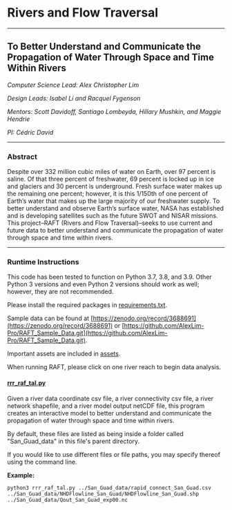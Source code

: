 # Rivers and Flow Traversal

---

## To Better Understand and Communicate the Propagation of Water Through Space and Time Within Rivers

_Computer Science Lead: Alex Christopher Lim_

_Design Leads: Isabel Li and Racquel Fygenson_

_Mentors: Scott Davidoff, Santiago Lombeyda, Hillary Mushkin, and Maggie Hendrie_

_PI: Cédric David_

---

### Abstract

Despite over 332 million cubic miles of water on Earth, over 97 percent is saline.  Of that three percent of freshwater, 69 percent is locked up in ice and glaciers and 30 percent is underground.  Fresh surface water makes up the remaining one percent; however, it is this 1/150th of one percent of Earth’s water that makes up the large majority of our freshwater supply.  To better understand and observe Earth’s surface water, NASA has established and is developing satellites such as the future SWOT and NISAR missions.  This project–RAFT (Rivers and Flow Traversal)–seeks to use current and future data to better understand and communicate the propagation of water through space and time within rivers.

---

### Runtime Instructions

This code has been tested to function on Python 3.7, 3.8, and 3.9.  Other Python 3 versions and even Python 2 versions should work as well; however, they are not recommended.

Please install the required packages in [requirements.txt](requirements.txt).

Sample data can be found at [https://zenodo.org/record/3688691](https://zenodo.org/record/3688691) or [https://github.com/AlexLim-Pro/RAFT_Sample_Data.git](https://github.com/AlexLim-Pro/RAFT_Sample_Data.git).

Important assets are included in [assets](assets).

When running RAFT, please click on one river reach to begin data analysis.

#### [rrr_raf_tal.py](rrr_raf_tal.py)

Given a river data coordinate csv file, a river connectivity csv file, a river network shapefile, and a river model output netCDF file, this program creates an interactive model to better understand and communicate the propagation of water through space and time within rivers.

By default, these files are listed as being inside a folder called "San_Guad_data" in this file's parent directory.

If you would like to use different files or file paths, you may specify thereof using the command line.

**Example:**

`python3 rrr_raf_tal.py ../San_Guad_data/rapid_connect_San_Guad.csv ../San_Guad_data/NHDFlowline_San_Guad/NHDFlowline_San_Guad.shp ../San_Guad_data/Qout_San_Guad_exp00.nc`
